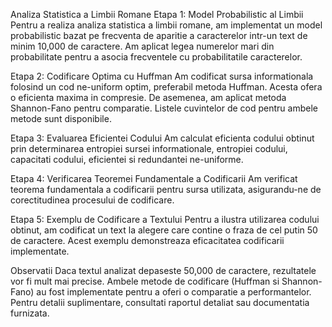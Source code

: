 Analiza Statistica a Limbii Romane
Etapa 1: Model Probabilistic al Limbii
Pentru a realiza analiza statistica a limbii romane, am implementat un model probabilistic bazat pe frecventa de aparitie a caracterelor intr-un text de minim 10,000 de caractere. Am aplicat legea numerelor mari din probabilitate pentru a asocia frecventele cu probabilitatile caracterelor.

Etapa 2: Codificare Optima cu Huffman
Am codificat sursa informationala folosind un cod ne-uniform optim, preferabil metoda Huffman. Acesta ofera o eficienta maxima in compresie. De asemenea, am aplicat metoda Shannon-Fano pentru comparatie. Listele cuvintelor de cod pentru ambele metode sunt disponibile.

Etapa 3: Evaluarea Eficientei Codului
Am calculat eficienta codului obtinut prin determinarea entropiei sursei informationale, entropiei codului, capacitati codului, eficientei si redundantei ne-uniforme.

Etapa 4: Verificarea Teoremei Fundamentale a Codificarii
Am verificat teorema fundamentala a codificarii pentru sursa utilizata, asigurandu-ne de corectitudinea procesului de codificare.

Etapa 5: Exemplu de Codificare a Textului
Pentru a ilustra utilizarea codului obtinut, am codificat un text la alegere care contine o fraza de cel putin 50 de caractere. Acest exemplu demonstreaza eficacitatea codificarii implementate.

Observatii
Daca textul analizat depaseste 50,000 de caractere, rezultatele vor fi mult mai precise.
Ambele metode de codificare (Huffman si Shannon-Fano) au fost implementate pentru a oferi o comparatie a performantelor.
Pentru detalii suplimentare, consultati raportul detaliat sau documentatia furnizata.

